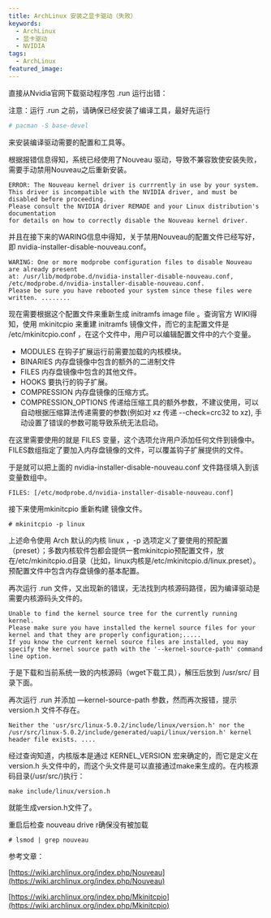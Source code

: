 ```yaml
---
title: ArchLinux 安装之显卡驱动（失败）
keywords:
  - ArchLinux
  - 显卡驱动
  - NVIDIA
tags:
  - ArchLinux
featured_image:
---
```


直接从Nvidia官网下载驱动程序包 .run 运行出错：

注意：运行 .run 之前，请确保已经安装了编译工具，最好先运行

```sh
# pacman -S base-devel
```

来安装编译驱动需要的配置和工具等。

根据报错信息得知，系统已经使用了Nouveau 驱动，导致不兼容致使安装失败，需要手动禁用Nouveau之后重新安装。

```
ERROR: The Nouveau kernel driver is currrently in use by your system.
This driver is incompatible with the NVIDIA driver, and must be disabled before proceeding.
Please consult the NVIDIA driver REMADE and your Linux distribution's documentation
for details on how to correctly disable the Nouveau kernel driver.
```

并且在接下来的WARING信息中得知，关于禁用Nouveau的配置文件已经写好，即 nvidia-installer-disable-nouveau.conf。

```
WARING: One or more modprobe configuration files to disable Nouveau are already present
at: /usr/lib/modprobe.d/nvidia-installer-disable-nouveau.conf, /etc/modprobe.d/nvidia-installer-disable-nouveau.conf.
Please be sure you have rebooted your system since these files were written. ........
```

现在需要根据这个配置文件来重新生成 initramfs image file 。查询官方 WIKI得知，使用 mkinitcpio 来重建 initramfs 镜像文件，而它的主配置文件是 /etc/mkinitcpio.conf ，在这个文件中，用户可以编辑配置文件中的六个变量。

- MODULES 在钩子扩展运行前需要加载的内核模块。
- BINARIES 内存盘镜像中包含的额外的二进制文件
- FILES  内存盘镜像中包含的其他文件。
- HOOKS  要执行的钩子扩展。
- COMPRESSION  内存盘镜像的压缩方式。
- COMPRESSION_OPTIONS  传递给压缩工具的额外参数，不建议使用，可以自动根据压缩算法传递需要的参数(例如对 xz 传递 --check=crc32 to xz), 手动设置了错误的参数可能导致系统无法启动。

在这里需要使用的就是 FILES 变量，这个选项允许用户添加任何文件到镜像中。FILES数组指定了要加入内存盘镜像的文件，可以覆盖钩子扩展提供的文件。

于是就可以把上面的 nvidia-installer-disable-nouveau.conf 文件路径填入到该变量数组中。

```
FILES: [/etc/modprobe.d/nvidia-installer-disable-nouveau.conf]
```

接下来使用mkinitcpio 重新构建 镜像文件。

```
# mkinitcpio -p linux
```

上述命令使用 Arch 默认的内核 linux ，-p 选项定义了要使用的预配置（preset）；多数内核软件包都会提供一套mkinitcpio预配置文件，放在/etc/mkinitcpio.d目录（比如，linux内核是/etc/mkinitcpio.d/linux.preset）。预配置文件中包含内存盘镜像的基本配置。

再次运行 .run 文件，又出现新的错误，无法找到内核源码路径，因为编译驱动是需要内核源码头文件的。

```
Unable to find the kernel source tree for the currently running kernel.
Please make sure you have installed the kernel source files for your kernel and that they are properly configuration;.....
If you know the current kernel source files are installed, you may specify the kernel source path with the '--kernel-source-path' command line option.
```

于是下载和当前系统一致的内核源码（wget下载工具），解压后放到 /usr/src/ 目录下面。

再次运行 .run 并添加 —kernel-source-path 参数，然而再次报错，提示 version.h 文件不存在。

```
Neither the 'usr/src/linux-5.0.2/include/linux/version.h' nor the /usr/src/linux-5.0.2/include/generated/uapi/linux/version.h' kernel header file exists. ....
```

经过查询知道，内核版本是通过 KERNEL_VERSION 宏来确定的，而它是定义在 version.h 头文件中的，而这个头文件是可以直接通过make来生成的。在内核源码目录(/usr/src/)执行：

```
make include/linux/version.h
```

就能生成version.h文件了。

重启后检查 nouveau drive r确保没有被加载

```
# lsmod | grep nouveau
```

参考文章：

[https://wiki.archlinux.org/index.php/Nouveau](https://wiki.archlinux.org/index.php/Nouveau)

[https://wiki.archlinux.org/index.php/Mkinitcpio](https://wiki.archlinux.org/index.php/Mkinitcpio)
